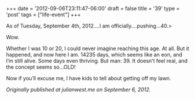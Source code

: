 +++
date = '2012-09-06T23:11:47-06:00'
draft = false
title = '39'
type = 'post'
tags = ["life-event"]
+++


As of Tuesday, September 4th, 2012….I am officially….pushing…40.><br />

Wow.<br />

Whether I was 10 or 20, I could never imagine reaching this age. At all. But it happened, and now here I am. 14235 days, which seems like an eon, and I’m still alive. Some days even thriving. But man: 39. It doesn’t feel real, and the concept seems so…OLD!<br />

Now if you’ll excuse me, I have kids to tell about getting off my lawn.<br />


<i>Originally published at julianwest.me on September 6, 2012.</i>